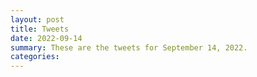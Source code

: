```yaml
---
layout: post
title: Tweets
date: 2022-09-14
summary: These are the tweets for September 14, 2022.
categories:
---
```


